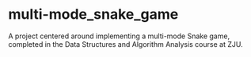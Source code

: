 # multi-mode_snake_game
A project centered around implementing a multi-mode Snake game, completed in the Data Structures and Algorithm Analysis course at ZJU.
